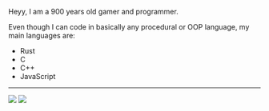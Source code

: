 Heyy, I am a 900 years old gamer and programmer.

Even though I can code in basically any procedural or OOP language, my main languages are:
  - Rust
  - C
  - C++
  - JavaScript
--------
![](https://github-profile-trophy.vercel.app/?username=emilyyf)
![](https://github-readme-streak-stats.herokuapp.com/?user=emilyyf)
